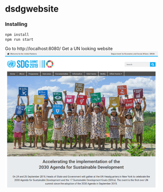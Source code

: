 # dsdgwebsite
### Installing

```
npm install
npm run start
```
Go to http://localhost:8080/
Get a UN looking website
![Website screenshot](https://raw.githubusercontent.com/elneto/sdgsummit/master/sdgsummit.png)

